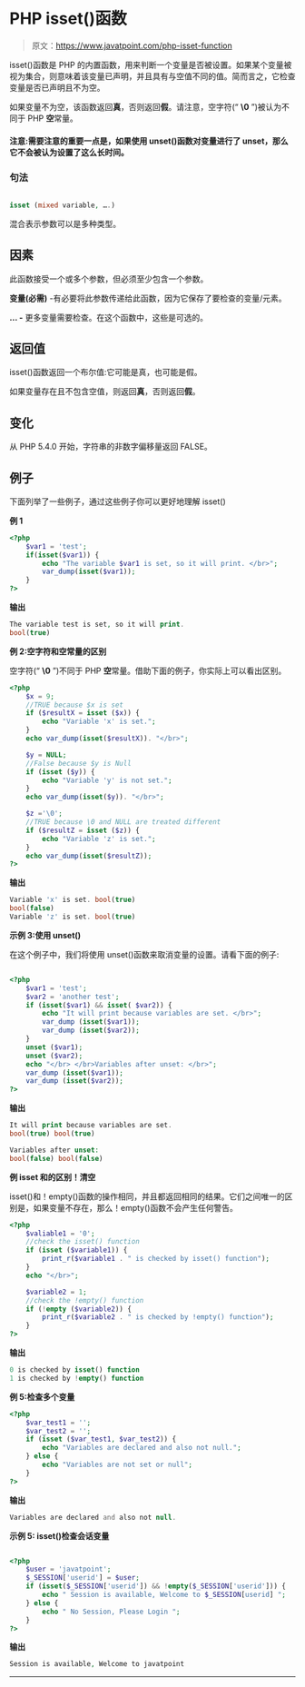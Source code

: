 # PHP isset()函数

> 原文：<https://www.javatpoint.com/php-isset-function>

isset()函数是 PHP 的内置函数，用来判断一个变量是否被设置。如果某个变量被视为集合，则意味着该变量已声明，并且具有与空值不同的值。简而言之，它检查变量是否已声明且不为空。

如果变量不为空，该函数返回**真**，否则返回**假**。请注意，空字符(“ **\0** ”)被认为不同于 PHP **空**常量。

#### 注意:需要注意的重要一点是，如果使用 unset()函数对变量进行了 unset，那么它不会被认为设置了这么长时间。

### 句法

```php

isset (mixed variable, ….)

```

混合表示参数可以是多种类型。

## 因素

此函数接受一个或多个参数，但必须至少包含一个参数。

**变量(必需)** -有必要将此参数传递给此函数，因为它保存了要检查的变量/元素。

**… -** 更多变量需要检查。在这个函数中，这些是可选的。

## 返回值

isset()函数返回一个布尔值:它可能是真，也可能是假。

如果变量存在且不包含空值，则返回**真**，否则返回**假**。

## 变化

从 PHP 5.4.0 开始，字符串的非数字偏移量返回 FALSE。

## 例子

下面列举了一些例子，通过这些例子你可以更好地理解 isset()

**例 1**

```php
<?php
	$var1 = 'test';
	if(isset($var1)) {
		echo "The variable $var1 is set, so it will print. </br>";
		var_dump(isset($var1));
	}
?>

```

**输出**

```php
The variable test is set, so it will print.
bool(true)

```

**例 2:空字符和空常量的区别**

空字符(“ **\0** ”)不同于 PHP **空**常量。借助下面的例子，你实际上可以看出区别。

```php
<?php
	$x = 9;
	//TRUE because $x is set
	if ($resultX = isset ($x)) {
		echo "Variable 'x' is set.";
	}
	echo var_dump(isset($resultX)). "</br>";

	$y = NULL;
	//False because $y is Null
	if (isset ($y)) {
		echo "Variable 'y' is not set.";
	}
	echo var_dump(isset($y)). "</br>";

	$z ='\0';
	//TRUE because \0 and NULL are treated different
	if ($resultZ = isset ($z)) {
		echo "Variable 'z' is set.";
	}
	echo var_dump(isset($resultZ));
?>

```

**输出**

```php
Variable 'x' is set. bool(true)
bool(false)
Variable 'z' is set. bool(true)

```

**示例 3:使用 unset()**

在这个例子中，我们将使用 unset()函数来取消变量的设置。请看下面的例子:

```php

<?php
	$var1 = 'test';
	$var2 = 'another test';
	if (isset($var1) && isset( $var2)) {
		echo "It will print because variables are set. </br>";
		var_dump (isset($var1));
		var_dump (isset($var2));
	}
	unset ($var1);
	unset ($var2);
	echo "</br> </br>Variables after unset: </br>";
	var_dump (isset($var1));
	var_dump (isset($var2));
?>

```

**输出**

```php
It will print because variables are set.
bool(true) bool(true)

Variables after unset:
bool(false) bool(false)

```

**例 isset 和的区别！清空**

isset()和！empty()函数的操作相同，并且都返回相同的结果。它们之间唯一的区别是，如果变量不存在，那么！empty()函数不会产生任何警告。

```php
<?php
	$valiable1 = '0';
	//check the isset() function
	if (isset ($variable1)) {
		print_r($variable1 . " is checked by isset() function");
	}
	echo "</br>";

	$variable2 = 1;
	//check the !empty() function
	if (!empty ($variable2)) {
		print_r($variable2 . " is checked by !empty() function");
	}
?>

```

**输出**

```php
0 is checked by isset() function
1 is checked by !empty() function

```

**例 5:检查多个变量**

```php
<?php
	$var_test1 = '';
	$var_test2 = '';
	if (isset ($var_test1, $var_test2)) {
		echo "Variables are declared and also not null.";
	} else {
		echo "Variables are not set or null";
	}
?>

```

**输出**

```php
Variables are declared and also not null.

```

**示例 5: isset()检查会话变量**

```php

<?php
	$user = 'javatpoint';
	$_SESSION['userid'] = $user;	
	if (isset($_SESSION['userid']) && !empty($_SESSION['userid'])) {
		echo " Session is available, Welcome to $_SESSION[userid] ";
	} else {
		echo " No Session, Please Login ";
	}
?>

```

**输出**

```php
Session is available, Welcome to javatpoint

```

* * *